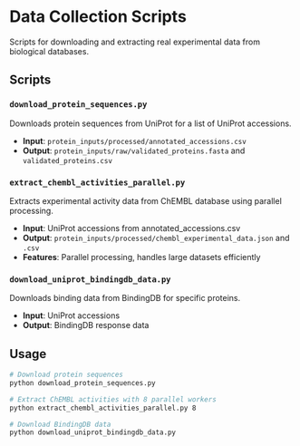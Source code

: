 # Data Collection Scripts

Scripts for downloading and extracting real experimental data from biological databases.

## Scripts

### `download_protein_sequences.py`
Downloads protein sequences from UniProt for a list of UniProt accessions.
- **Input**: `protein_inputs/processed/annotated_accessions.csv`
- **Output**: `protein_inputs/raw/validated_proteins.fasta` and `validated_proteins.csv`

### `extract_chembl_activities_parallel.py`
Extracts experimental activity data from ChEMBL database using parallel processing.
- **Input**: UniProt accessions from annotated_accessions.csv
- **Output**: `protein_inputs/processed/chembl_experimental_data.json` and `.csv`
- **Features**: Parallel processing, handles large datasets efficiently

### `download_uniprot_bindingdb_data.py`
Downloads binding data from BindingDB for specific proteins.
- **Input**: UniProt accessions
- **Output**: BindingDB response data

## Usage

```bash
# Download protein sequences
python download_protein_sequences.py

# Extract ChEMBL activities with 8 parallel workers
python extract_chembl_activities_parallel.py 8

# Download BindingDB data
python download_uniprot_bindingdb_data.py
``` 